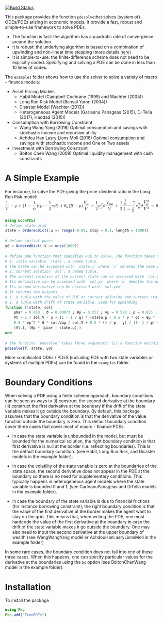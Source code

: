 [![Build Status](https://travis-ci.org/matthieugomez/EconPDEs.jl.svg?branch=master)](https://travis-ci.org/matthieugomez/EconPDEs.jl)


This package provides the function `pdesolve`that solves (system of) ODEs/PDEs arising in economic models. It provide a fast, robust and simple-to-use framework to solve PDEs. 

- The function is fast: the algorithm has a quadratic rate of convergence around the solution.
- It is robust: the underlying algorithm is based on a combination of upwinding and non-linear time stepping (more details [here](https://github.com/matthieugomez/EconPDEs.jl/blob/master/src/details.pdf))
- It is simple-to-use: the finite-difference scheme does not need to be explicitly coded. Specifying and solving a PDE can be done in less than 10 lines of codes.

The `examples` folder shows how to use the solver to solve a variety of macro - finance models:
- Asset Pricing Models
	- Habit Model (Campbell Cochrane (1999) and Wachter (2005))
	- Long Run Risk Model (Bansal Yaron (2004))
	- Disaster Model (Wachter (2013))
	- Heterogeneous Agent Models (Garleanu Panageas (2015), Di Tella (2017), Haddad (2015))
- Consumption with Borrowing Constraint
    - Wang Wang Yang (2016) Optimal consumption and savings with stochastic income and recursive utility
    - Achdou Han Lasry Lions Moll (2018) Optimal consumption and savings with stochastic income and One or Two assets
- Investment with Borrowing Constraint
	- Bolton Chen Wang (2009) Optimal liquidity management with cash constraints


# A Simple Example

For instance, to solve the PDE giving the price-dividend ratio in the Long Run Risk model:
<img src="img/by.png">

```julia
using EconPDEs
# define state grid
state = OrderedDict(:μ => range(-0.05, stop = 0.1, length = 1000))

# define initial guess
y0 = OrderedDict(:V => ones(1000))

# define pde function that specifies PDE to solve. The function takes two arguments:
# 1. state variable `state`, a named tuple. 
# The state can be accessed with `state.x` where `x` denotes the name of the state variable.
# 2. current solution `sol`, a named tuple. 
# The current solution at the current state can be accessed with `sol.y` where `y` denotes the name of initial guess. 
# Its derivative can be accessed with `sol.yx` where `x` denotes the name of state variable.
# Its second derivative can be accessed with `sol.yxx`,
# It returns two outputs
# 1. a tuple with the value of PDE at current solution and current state 
# 2. a tuple with drift of state variable, used for upwinding 
function f(state, sol)
	μbar = 0.018 ; ϑ = 0.00073 ; θμ = 0.252 ; νμ = 0.528 ; ρ = 0.025 ; ψ = 1.5 ; γ = 7.5
	Vt = 1 / sol.V - ρ + (1 - 1 / ψ) * (state.μ - 0.5 * γ * ϑ) + θμ * (μbar - state.μ) * sol.Vμ / sol.V +
	0.5 * νμ^2 * ϑ * sol.Vμμ / sol.V + 0.5 * (1 / ψ - γ) / (1- 1 / ψ) * νμ^2 *  ϑ * sol.Vμ^2/sol.V^2
	(Vt,), (θμ * (μbar - state.μ),)
end

# the function `pdesolve` takes three arguments: (i) a function encoding the ode / pde (ii) a state grid corresponding to a discretized version of the state space (iii) an initial guess for the array(s) to solve for. 
pdesolve(f, state, y0)
```

More complicated ODEs / PDES (including PDE with two state variables or systems of multiple PDEs) can be found in the `examples` folder. 


# Boundary Conditions
When solving a PDE using a finite scheme approach, boundary conditions can be seen as ways to (i) construct the second derivative at the boundary (ii) construct the first derivative at the boundary if the drift of the state variable makes it go outside the boundary. By default, this package assumes that the boundary condition is that the derivative of the value function outside the boundary is zero. This default boundary condition cover three cases that cover most of macro - finance PDEs:

- In case the state variable is unbounded in the model, but must be bounded for the numerical solution, the right boundary condition is that first derivative is null at the border (i.e. reflecting boundaries). This is the default boundary condition. (see Habit, Long Run Risk, and Disaster models in the example folder).

- In case the volatility of the state variable is zero at the boundaries of the state space, the second derivative does not appear in the PDE at the boundary so there is no need for supplementary conditions. This typically happens in heterogeneous agent models where the state variable is bounded 0 and 1. (see GarleanuPanageas and DiTella models in the example folder).

- In case the boundary of the state variable is due to financial frictions (for instance borrowing constraint), the right boundary condition is that the value of the first derivative at the border makes the agent want to stay on the grid. This means that, when writing the PDE, one must hardcode the value of the first derivative at the boundary in case the drift of the state variable makes it go outside the boundary. One may also need to input the second derivative at the upper boundary of wealth (see WangWangYang model or AchdouHanLasryLionsMoll in the example folder)

In some rare cases,  the boundary condition does not fall into one of these three cases. When this happens, one can specify particular values for the derivative at the boundaries using the `bc` option (see BoltonChenWang model in the example folder).

# Installation

To install the package
```julia
using Pkg
Pkg.add("EconPDEs")
```

